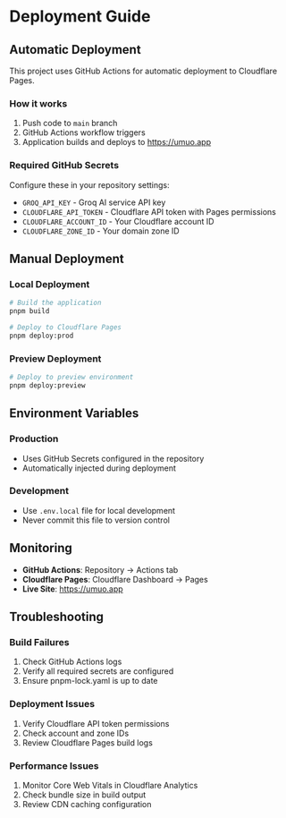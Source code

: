 # Deployment Guide

## Automatic Deployment

This project uses GitHub Actions for automatic deployment to Cloudflare Pages.

### How it works

1. Push code to `main` branch
2. GitHub Actions workflow triggers
3. Application builds and deploys to https://umuo.app

### Required GitHub Secrets

Configure these in your repository settings:

- `GROQ_API_KEY` - Groq AI service API key
- `CLOUDFLARE_API_TOKEN` - Cloudflare API token with Pages permissions
- `CLOUDFLARE_ACCOUNT_ID` - Your Cloudflare account ID
- `CLOUDFLARE_ZONE_ID` - Your domain zone ID

## Manual Deployment

### Local Deployment

```bash
# Build the application
pnpm build

# Deploy to Cloudflare Pages
pnpm deploy:prod
```

### Preview Deployment

```bash
# Deploy to preview environment
pnpm deploy:preview
```

## Environment Variables

### Production
- Uses GitHub Secrets configured in the repository
- Automatically injected during deployment

### Development
- Use `.env.local` file for local development
- Never commit this file to version control

## Monitoring

- **GitHub Actions**: Repository → Actions tab
- **Cloudflare Pages**: Cloudflare Dashboard → Pages
- **Live Site**: https://umuo.app

## Troubleshooting

### Build Failures
1. Check GitHub Actions logs
2. Verify all required secrets are configured
3. Ensure pnpm-lock.yaml is up to date

### Deployment Issues
1. Verify Cloudflare API token permissions
2. Check account and zone IDs
3. Review Cloudflare Pages build logs

### Performance Issues
1. Monitor Core Web Vitals in Cloudflare Analytics
2. Check bundle size in build output
3. Review CDN caching configuration